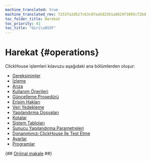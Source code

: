 ```yaml
---
machine_translated: true
machine_translated_rev: 72537a2d527c63c07aa5d2361a8829f3895cf2bd
toc_folder_title: Harekat
toc_priority: 41
toc_title: "Giri\u015F"
---
```


# Harekat {#operations}

ClickHouse işlemleri kılavuzu aşağıdaki ana bölümlerden oluşur:

-   [Gereksinimler](requirements.md)
-   [İzleme](monitoring.md)
-   [Arıza](troubleshooting.md)
-   [Kullanım Önerileri](tips.md)
-   [Güncelleme Prosedürü](update.md)
-   [Erişim Hakları](access_rights.md)
-   [Veri Yedekleme](backup.md)
-   [Yapılandırma Dosyaları](configuration_files.md)
-   [Kotalar](quotas.md)
-   [Sistem Tabloları](system_tables.md)
-   [Sunucu Yapılandırma Parametreleri](server_configuration_parameters/index.md)
-   [Donanımınızı ClickHouse İle Test Etme](performance_test.md)
-   [Ayarlar](settings/index.md)
-   [Programlar](utilities/index.md)

{## [Orijinal makale](https://clickhouse.tech/docs/en/operations/) ##}
